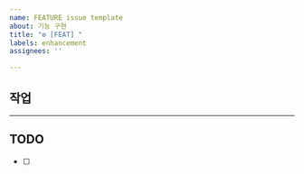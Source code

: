 ```yaml
---
name: FEATURE issue template
about: 기능 구현
title: "⚙️ [FEAT] "
labels: enhancement
assignees: ''

---
```


## 작업
---

## TODO
- [ ]

